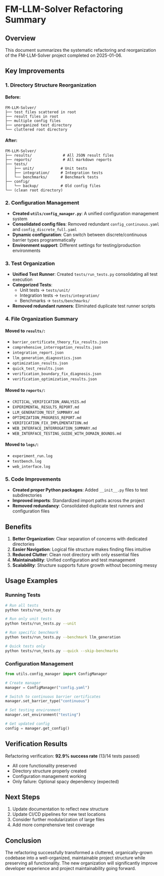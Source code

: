 # FM-LLM-Solver Refactoring Summary

## Overview
This document summarizes the systematic refactoring and reorganization of the FM-LLM-Solver project completed on 2025-01-06.

## Key Improvements

### 1. Directory Structure Reorganization

#### Before:
```
FM-LLM-Solver/
├── test files scattered in root
├── result files in root
├── multiple config files
├── unorganized test directory
└── cluttered root directory
```

#### After:
```
FM-LLM-Solver/
├── results/              # All JSON result files
├── reports/              # All markdown reports
├── tests/
│   ├── unit/            # Unit tests
│   ├── integration/     # Integration tests
│   └── benchmarks/      # Benchmark tests
├── config/
│   └── backup/          # Old config files
└── (clean root directory)
```

### 2. Configuration Management

- **Created `utils/config_manager.py`**: A unified configuration management system
- **Consolidated config files**: Removed redundant `config_continuous.yaml` and `config_discrete_full.yaml`
- **Dynamic configuration**: Can switch between discrete/continuous barrier types programmatically
- **Environment support**: Different settings for testing/production environments

### 3. Test Organization

- **Unified Test Runner**: Created `tests/run_tests.py` consolidating all test execution
- **Categorized Tests**:
  - Unit tests → `tests/unit/`
  - Integration tests → `tests/integration/`
  - Benchmarks → `tests/benchmarks/`
- **Removed redundant runners**: Eliminated duplicate test runner scripts

### 4. File Organization Summary

#### Moved to `results/`:
- `barrier_certificate_theory_fix_results.json`
- `comprehensive_interrogation_results.json`
- `integration_report.json`
- `llm_generation_diagnostics.json`
- `optimization_results.json`
- `quick_test_results.json`
- `verification_boundary_fix_diagnosis.json`
- `verification_optimization_results.json`

#### Moved to `reports/`:
- `CRITICAL_VERIFICATION_ANALYSIS.md`
- `EXPERIMENTAL_RESULTS_REPORT.md`
- `LLM_GENERATION_TEST_SUMMARY.md`
- `OPTIMIZATION_PROGRESS_REPORT.md`
- `VERIFICATION_FIX_IMPLEMENTATION.md`
- `WEB_INTERFACE_INTERROGATION_SUMMARY.md`
- `WEB_INTERFACE_TESTING_GUIDE_WITH_DOMAIN_BOUNDS.md`

#### Moved to `logs/`:
- `experiment_run.log`
- `testbench.log`
- `web_interface.log`

### 5. Code Improvements

- **Created proper Python packages**: Added `__init__.py` files to test subdirectories
- **Improved imports**: Standardized import paths across the project
- **Removed redundancy**: Consolidated duplicate test runners and configuration files

## Benefits

1. **Better Organization**: Clear separation of concerns with dedicated directories
2. **Easier Navigation**: Logical file structure makes finding files intuitive
3. **Reduced Clutter**: Clean root directory with only essential files
4. **Maintainability**: Unified configuration and test management
5. **Scalability**: Structure supports future growth without becoming messy

## Usage Examples

### Running Tests
```bash
# Run all tests
python tests/run_tests.py

# Run only unit tests
python tests/run_tests.py --unit

# Run specific benchmark
python tests/run_tests.py --benchmark llm_generation

# Quick tests only
python tests/run_tests.py --quick --skip-benchmarks
```

### Configuration Management
```python
from utils.config_manager import ConfigManager

# Create manager
manager = ConfigManager("config.yaml")

# Switch to continuous barrier certificates
manager.set_barrier_type("continuous")

# Set testing environment
manager.set_environment("testing")

# Get updated config
config = manager.get_config()
```

## Verification Results

Refactoring verification: **92.9% success rate** (13/14 tests passed)
- All core functionality preserved
- Directory structure properly created
- Configuration management working
- Only failure: Optional spacy dependency (expected)

## Next Steps

1. Update documentation to reflect new structure
2. Update CI/CD pipelines for new test locations
3. Consider further modularization of large files
4. Add more comprehensive test coverage

## Conclusion

The refactoring successfully transformed a cluttered, organically-grown codebase into a well-organized, maintainable project structure while preserving all functionality. The new organization will significantly improve developer experience and project maintainability going forward. 